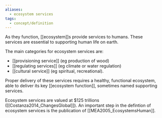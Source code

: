 ```yaml
---
aliases:
  - ecosystem services
tags:
  - concept/definition
---
```

As they function, [[ecosystem]]s provide services to humans. These services are essential to supporting human life on earth. 

The main categories for ecosystem services are:
- [[provisioning service]] (eg production of wood)
- [[regulating services]] (eg climate or water regulation)
- [[cultural service]] (eg spiritual, recreational).

Proper delivery of these services requires a healthy, functional ecosystem, able to deliver its key [[ecosystem function]], sometimes named supporting services.

Ecosystem services are valued at $125 trillions ([[Costanza2014_ChangesGlobal]]).
An important step in the defintion of ecosystem services is the publication of [[MEA2005_EcosystemsHuman]].
